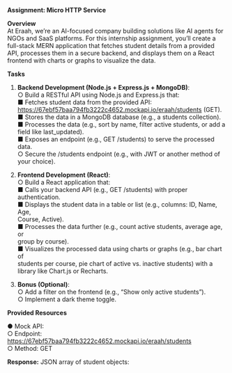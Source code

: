 
**Assignment: Micro HTTP Service**

**Overview**  
At Eraah, we’re an AI-focused company building solutions like AI agents for NGOs and SaaS platforms. For this internship assignment, you’ll create a full-stack MERN application that fetches student details from a provided API, processes them in a secure backend, and displays them on a React frontend with charts or graphs to visualize the data.

**Tasks**  

1. **Backend Development (Node.js + Express.js + MongoDB)**:  
   ○ Build a RESTful API using Node.js and Express.js that:  
   ■ Fetches student data from the provided API:  
   https://67ebf57baa794fb3222c4652.mockapi.io/eraah/students (GET).  
   ■ Stores the data in a MongoDB database (e.g., a students collection).  
   ■ Processes the data (e.g., sort by name, filter active students, or add a  
   field like last_updated).  
   ■ Exposes an endpoint (e.g., GET /students) to serve the processed data.  
   ○ Secure the /students endpoint (e.g., with JWT or another method of your choice).  

2. **Frontend Development (React)**:  
   ○ Build a React application that:  
   ■ Calls your backend API (e.g., GET /students) with proper authentication.  
   ■ Displays the student data in a table or list (e.g., columns: ID, Name, Age,  
   Course, Active).  
   ■ Processes the data further (e.g., count active students, average age, or  
   group by course).  
   ■ Visualizes the processed data using charts or graphs (e.g., bar chart of  
   students per course, pie chart of active vs. inactive students) with a  
   library like Chart.js or Recharts.  

3. **Bonus (Optional)**:  
   ○ Add a filter on the frontend (e.g., “Show only active students”).  
   ○ Implement a dark theme toggle.  

**Provided Resources**  

● Mock API:  
○ Endpoint: https://67ebf57baa794fb3222c4652.mockapi.io/eraah/students  
○ Method: GET  

**Response:** JSON array of student objects:
